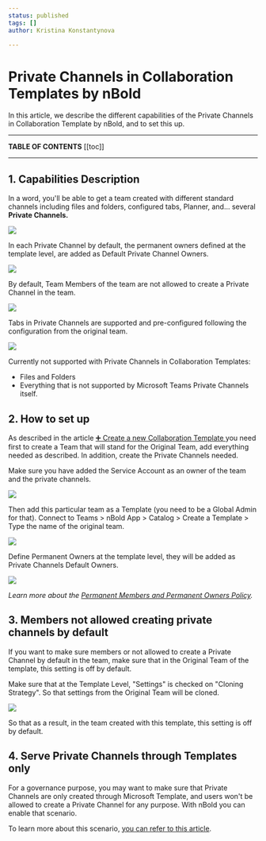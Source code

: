 ```yaml
---
status: published
tags: []
author: Kristina Konstantynova

---
```

# **Private Channels in Collaboration Templates by nBold**

In this article, we describe the different capabilities of the Private Channels in Collaboration Template by nBold, and to set this up.

***

**TABLE OF CONTENTS**
\[\[toc\]\]

***

## 1. Capabilities Description

In a word, you'll be able to get a team created with different standard channels including files and folders, configured tabs, Planner, and... several **Private Channels.**

![](/uploads/screenshot-2022-02-11-at-10-41-49.png)

In each Private Channel by default, the permanent owners defined at the template level, are added as Default Private Channel Owners.

![](/uploads/private-channels-1.png)

By default, Team Members of the team are not allowed to create a Private Channel in the team.

![](/uploads/private-channel-settings.png)

Tabs in Private Channels are supported and pre-configured following the configuration from the original team.

![](/uploads/tabs-configured.png)

Currently not supported with Private Channels in Collaboration Templates:

* Files and Folders
* Everything that is not supported by Microsoft Teams Private Channels itself.

## 2. How to set up

As described in the article [➕ Create a new Collaboration Template ](https://docs.nbold.co/collaboration-templates/create-a-new-collaboration-template.html)you need first to create a Team that will stand for the Original Team, add everything needed as described. In addition, create the Private Channels needed.

Make sure you have added the Service Account as an owner of the team and the private channels.

![](/uploads/screenshot-2022-02-11-at-10-48-00.png)

Then add this particular team as a Template (you need to be a Global Admin for that). Connect to Teams > nBold App > Catalog > Create a Template > Type the name of the original team.

![](/uploads/screenshot-2022-02-11-at-11-06-25.png)

Define Permanent Owners at the template level, they will be added as Private Channels Default Owners.

![](/uploads/screenshot-2022-02-11-at-11-06-55.png)

_Learn more about the_ [_Permanent Members and Permanent Owners Policy_](https://help.salestim.com/en/articles/4149874-permanent-owners-and-members-policy)_._

## 3. Members not allowed creating private channels by default

If you want to make sure members or not allowed to create a Private Channel by default in the team, make sure that in the Original Team of the template, this setting is off by default.

Make sure that at the Template Level, "Settings" is checked on "Cloning Strategy". So that settings from the Original Team will be cloned.

![](/uploads/screenshot-2022-02-11-at-11-33-52.png)

So that as a result, in the team created with this template, this setting is off by default.

## 4. Serve Private Channels through Templates only

For a governance purpose, you may want to make sure that Private Channels are only created through Microsoft Template, and users won't be allowed to create a Private Channel for any purpose. With nBold you can enable that scenario.

To learn more about this scenario, [you can refer to this article](https://help.salestim.com/en/articles/4182433-serve-private-channels-in-microsoft-teams-only-through-templates).